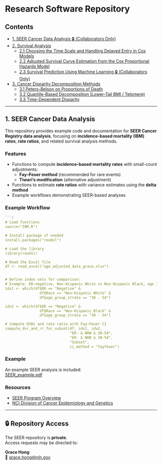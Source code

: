 #  Research Software Repository

## Contents
- [1. SEER Cancer Data Analysis 🔒 (Collaborators Only)](#1-seer-cancer-data-analysis)
- [2. Survival Analysis](https://github.com/younghhk/Survival-Analysis)
  - [2.1 Choosing the Time Scale and Handling Delayed Entry in Cox Models](https://github.com/younghhk/Survival-Analysis#sec-time-scale-delayed-entry)
  - [2.2 Adjusted Survival Curve Estimation from the Cox Proportional Hazards Model](https://github.com/younghhk/Survival-Analysis#sec-adjusted-survival)
  - [2.3 Survival Prediction Using Machine Learning 🔒 (Collaborators Only)](https://github.com/younghhk/Survival-Analysis#survival-prediction-using-machine-learning)
- [3. Cancer Disparity Decomposition Methods](https://github.com/younghhk/Disparity-Decomposition)
  - [3.1 Peters–Belson on Proportions of Death](https://github.com/younghhk/Disparity-Decomposition#petersbelson-decomposition-on-the-proportion-of-death-black-vs-white)
  - [3.2 Quantile-Based Decomposition (Lower-Tail BMI / Telomere)](https://github.com/younghhk/Disparity-Decomposition#quantile-based-disparity-decomposition-focus-on-lower-bmi)
  - [3.3 Time-Dependent Disparity](https://github.com/younghhk/Disparity-Decomposition#3-time-dependent-disparity-decomposition--narrative-no-formulas)


---


## 1. SEER Cancer Data Analysis

This repository provides example code and documentation for **SEER Cancer Registry data analysis**, focusing on **incidence-based mortality (IBM) rates**, **rate ratios**, and related survival analysis methods.





###  Features
- Functions to compute **incidence-based mortality rates** with small-count adjustments:
  - **Fay–Feuer method** (recommended for rare events)  
  - **Tiwari’s modification** (alternative adjustment)  
- Functions to estimate **rate ratios** with variance estimates using the **delta method**  
- Example workflows demonstrating SEER-based analyses  



### Example Workflow

```r
```r
# Load functions
source("IBM.R")

# Install package if needed
install.packages("readxl")

# Load the library
library(readxl)

# Read the Excel file
df <- read_excel("age_adjusted_data_grace.xlsx")


# Define index sets for comparison:
# Example: ER-negative, Non-Hispanic White vs Non-Hispanic Black, age 30–54
idx1 <- which(df$ER == "Negative" &
                df$Race == "Non-Hispanic White" &
                df$age_group_strata == "30 - 54")

idx2 <- which(df$ER == "Negative" &
                df$Race == "Non-Hispanic Black" &
                df$age_group_strata == "30 - 54")

# Compute DSRs and rate ratio with Fay–Feuer CI
compute_dsr_and_rr_for_subset(df, idx1, idx2,
                              "ER- & NHW & 30-54",
                              "ER- & NHB & 30-54",
                              "Subset",
                              ci_method = "fayfeuer")
```


###  Example 

An example SEER analysis is included:  
 [SEER_example.pdf](SEER_example.pdf)  



###  Resources
- [SEER Program Overview](https://seer.cancer.gov/)  
- [NCI Division of Cancer Epidemiology and Genetics](https://dceg.cancer.gov/)  





---
## 🔒 Repository Access

The SEER repository is **private**.  
Access requests may be directed to:

**Grace Hong**  
📧 [grace.hong@nih.gov](mailto:grace.hong@nih.gov)  

